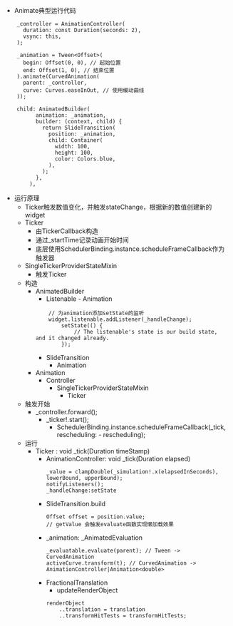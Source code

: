 - Animate典型运行代码
```
    _controller = AnimationController(
      duration: const Duration(seconds: 2),
      vsync: this,
    );

    _animation = Tween<Offset>(
      begin: Offset(0, 0), // 起始位置
      end: Offset(1, 0), // 结束位置
    ).animate(CurvedAnimation(
      parent: _controller,
      curve: Curves.easeInOut, // 使用缓动曲线
    ));

    child: AnimatedBuilder(
          animation: _animation,
          builder: (context, child) {
            return SlideTransition(
              position: _animation,
              child: Container(
                width: 100,
                height: 100,
                color: Colors.blue,
              ),
            );
          },
        ),
```
- 运行原理
    - Ticker触发数值变化，并触发stateChange，根据新的数值创建新的widget
    - Ticker
        - 由TickerCallback构造
        - 通过_startTime记录动画开始时间
        - 底层使用SchedulerBinding.instance.scheduleFrameCallback作为触发器
    - SingleTickerProviderStateMixin
        - 触发Ticker
    - 构造
        - AnimatedBuilder
            - Listenable - Animation
            ```
                // 为animation添加setState的监听
                widget.listenable.addListener(_handleChange);
                    setState(() {
                        // The listenable's state is our build state, and it changed already.
                    });
            ```
            - SlideTransition
                - Animation
        - Animation
            - Controller
                - SingleTickerProviderStateMixin
                    - Ticker      
    - 触发开始
        - _controller.forward();
            - _ticker!.start();
                - SchedulerBinding.instance.scheduleFrameCallback(_tick, rescheduling: - rescheduling);
    - 运行
        - Ticker : void _tick(Duration timeStamp)
            - AnimationController: void _tick(Duration elapsed)
                ```
                _value = clampDouble(_simulation!.x(elapsedInSeconds), lowerBound, upperBound);
                notifyListeners();
                _handleChange:setState
                ```
            - SlideTransition.build
                ```
                Offset offset = position.value;
                // getValue 会触发evaluate函数实现懒加载效果
                ```
            - _animation: _AnimatedEvaluation
                ```
                _evaluatable.evaluate(parent); // Tween -> CurvedAnimation
                activeCurve.transform(t); // CurvedAnimation -> AnimationController|Animation<double>
                ```
            - FractionalTranslation
                - updateRenderObject
                ```
                renderObject
                    ..translation = translation
                    ..transformHitTests = transformHitTests;
                ```

            










 








    






